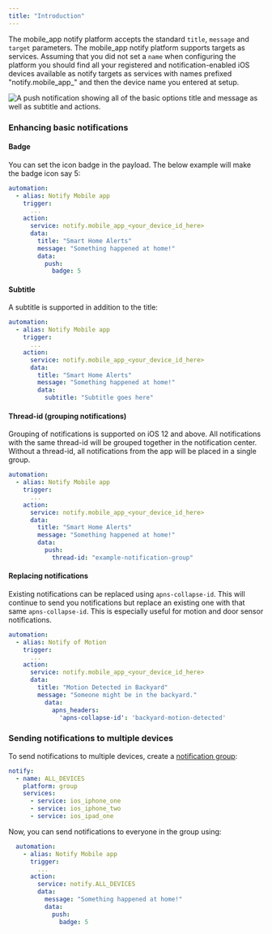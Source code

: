 ```yaml
---
title: "Introduction"
---
```


The mobile_app notify platform accepts the standard `title`, `message` and `target` parameters. The mobile_app notify platform supports targets as services. Assuming that you did not set a `name` when configuring the platform you should find all your registered and notification-enabled iOS devices available as notify targets as services with names prefixed "notify.mobile_app_" and then the device name you entered at setup.

![A push notification showing all of the basic options `title` and `message` as well as `subtitle` and actions.](assets/ios/example.png)

### Enhancing basic notifications

#### Badge
You can set the icon badge in the payload. The below example will make the badge icon say 5:

```yaml
automation:
  - alias: Notify Mobile app
    trigger:
      ...
    action:
      service: notify.mobile_app_<your_device_id_here>
      data:
        title: "Smart Home Alerts"
        message: "Something happened at home!"
        data:
          push:
            badge: 5
```

#### Subtitle
A subtitle is supported in addition to the title:

```yaml
automation:
  - alias: Notify Mobile app
    trigger:
      ...
    action:
      service: notify.mobile_app_<your_device_id_here>
      data:
        title: "Smart Home Alerts"
        message: "Something happened at home!"
        data:
          subtitle: "Subtitle goes here"
```

#### Thread-id (grouping notifications)
Grouping of notifications is supported on iOS 12 and above. All notifications with the same thread-id will be grouped together in the notification center. Without a thread-id, all notifications from the app will be placed in a single group.

```yaml
automation:
  - alias: Notify Mobile app
    trigger:
      ...
    action:
      service: notify.mobile_app_<your_device_id_here>
      data:
        title: "Smart Home Alerts"
        message: "Something happened at home!"
        data:
          push:
            thread-id: "example-notification-group"
```

#### Replacing notifications
Existing notifications can be replaced using `apns-collapse-id`. This will continue to send you notifications but replace an existing one with that same `apns-collapse-id`. This is especially useful for motion and door sensor notifications. 

```yaml
automation:
  - alias: Notify of Motion
    trigger:
      ...
    action:
      service: notify.mobile_app_<your_device_id_here>
      data:
        title: "Motion Detected in Backyard"
        message: "Someone might be in the backyard."
          data:
            apns_headers:
              'apns-collapse-id': 'backyard-motion-detected'
```

### Sending notifications to multiple devices
To send notifications to multiple devices, create a [notification group](https://www.home-assistant.io/components/notify.group/):
```yaml
notify:
  - name: ALL_DEVICES
    platform: group
    services:
      - service: ios_iphone_one
      - service: ios_iphone_two
      - service: ios_ipad_one
```
Now, you can send notifications to everyone in the group using:
```yaml
  automation:
    - alias: Notify Mobile app
      trigger:
        ...
      action:
        service: notify.ALL_DEVICES
        data:
          message: "Something happened at home!"
          data:
            push:
              badge: 5
```
